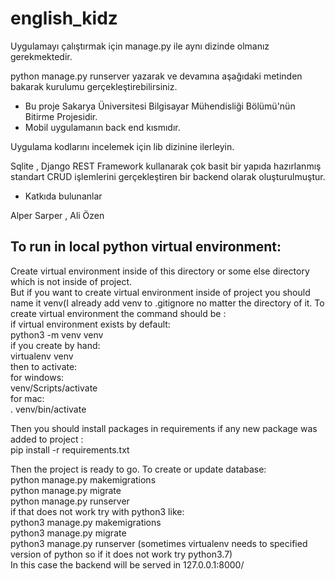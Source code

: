 # english_kidz

Uygulamayı çalıştırmak için manage.py ile aynı dizinde olmanız gerekmektedir.

python manage.py runserver yazarak ve devamına aşağıdaki metinden bakarak kurulumu gerçekleştirebilirsiniz.


- Bu proje Sakarya Üniversitesi Bilgisayar Mühendisliği Bölümü'nün Bitirme Projesidir.
- Mobil uygulamanın back end kısmıdır.



Uygulama kodlarını incelemek için lib dizinine ilerleyin. 

Sqlite , Django REST Framework kullanarak çok basit bir yapıda hazırlanmış standart CRUD işlemlerini gerçekleştiren bir backend olarak oluşturulmuştur.



- Katkıda bulunanlar

Alper Sarper ,
Ali Özen






## To run in local python virtual environment:<br/>

Create virtual environment inside of this directory or some else directory which is not inside of project. <br/>
But if you want to create virtual environment inside of project you should name it venv(I already add venv
to .gitignore no matter the directory of it. To create virtual environment the command should be :<br/>
if virtual environment exists by default:<br/>
python3 -m venv venv<br/>
if you create by hand:<br/>
virtualenv venv<br/>
then to activate:<br/>
for windows:<br/>
venv/Scripts/activate<br/>
for mac:<br/>
. venv/bin/activate<br/>

Then you should install packages in requirements if any new package was added to project :<br/>
pip install -r requirements.txt<br/>

Then the project is ready to go. To create or update database:<br/>
python manage.py makemigrations<br/>
python manage.py migrate<br/>
python manage.py runserver<br/>
if that does not work try with python3 like:<br/>
python3 manage.py makemigrations<br/>
python3 manage.py migrate<br/>
python3 manage.py runserver (sometimes virtualenv needs to specified version of python so if it does not work try python3.7)<br/>
In this case the backend will be served in 127.0.0.1:8000/<br/>
